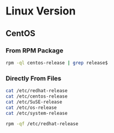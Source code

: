 # Linux Version

## CentOS

### From RPM Package

```sh
rpm -ql centos-release | grep release$
```

### Directly From Files

```sh
cat /etc/redhat-release
cat /etc/centos-release
cat /etc/SuSE-release
cat /etc/os-release
cat /etc/system-release
```

```sh
rpm -qf /etc/redhat-release
```
